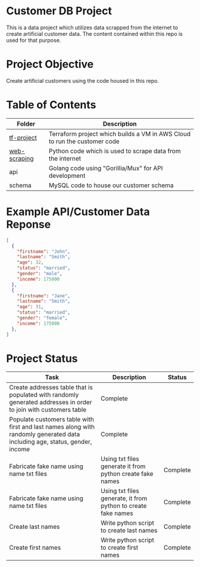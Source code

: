 # Customer DB Project

This is a data project which utilizes data scrapped from the internet to create artificial customer data. The content contained within this repo is used for that purpose.

# Project Objective

Create artificial customers using the code housed in this repo.

# Table of Contents

| Folder | Description |
| - | - |
| [tf-project](https://github.com/divineloss/customer-database-project/tree/main/tf-project) | Terraform project which builds a VM in AWS Cloud to run the customer code |
| [web-scraping](https://github.com/divineloss/customer-database-project/tree/main/web-scraping) | Python code which is used to scrape data from the internet |
| api | Golang code using "Gorillia/Mux" for API development |
| schema | MySQL code to house our customer schema |

# Example API/Customer Data Reponse

```json
[
  {
  	"firstname": "John",
  	"lastname": "Smith",
  	"age": 32,
  	"status": "married",
  	"gender": "male",
  	"income": 175000
  },
  {
  	"firstname": "Jane",
  	"lastname": "Smith",
  	"age": 31,
  	"status": "married",
  	"gender": "female",
  	"income": 175000
  },
]
```

# Project Status

| Task | Description | Status |
| - | - | - |
| Create addresses table that is populated with randomly generated addresses in order to join with customers table | Complete |
| Populate customers table with first and last names along with randomly generated data including age, status, gender, income | Complete |
| Fabricate fake name using name txt files | Using txt files generate it from python create fake names | Complete |
| Fabricate fake name using name txt files | Using txt files generate, it from python to create fake names | Complete |
| Create last names | Write python script to create last names | Complete |
| Create first names | Write python script to create first names | Complete |
